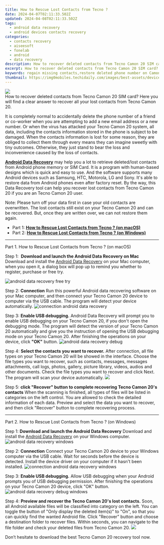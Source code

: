 ```yaml
---
title: How to Rescue Lost Contacts from Tecno ?
date: 2024-04-07T02:11:33.502Z
updated: 2024-04-08T02:11:33.502Z
tags: 
  - android data recovery
  - android devices contacts recovery
categories: 
  - contacts recovery
  - aiseesoft
  - fonelab
  - android
  - data recovery
description: How to recover deleted contacts from Tecno Camon 20 SIM card? Here you will find a clear answer to recover all your lost contacts from Tecno Camon 20.
excerpt: How to recover deleted contacts from Tecno Camon 20 SIM card? Here you will find a clear answer to recover all your lost contacts from Tecno Camon 20.
keywords: regain missing contacts,restore deleted phone number on Camon 20,Tecno Camon 20 contacts recovery,undelete contacts from Tecno,unerase contacts,save erased contacts from Tecno,how can i get contacts back on Tecno,how to restore your files from Camon 20,Tecno reset but recover contacts,Camon 20 reset but recover contacts,my contacts deleted from Camon 20 how to undo contacts,Tecno issues with contacts deleted
thumbnail: https://img0mobiles.techidaily.com/images/best-assets/devices/tecno/tecno-camon-20/3.jpg
---
```


<img src="https://img0mobiles.techidaily.com/images/best-assets/devices/tecno/tecno-camon-20/3.jpg" class="atpl-imgstyle"  />

<div class="atpl-content atpl-for-fonelab-android recover-contacts">

<div class="atpl-post-description-part-1">
How to recover deleted contacts from Tecno Camon 20 SIM card? Here you will find a clear answer to recover all your lost contacts from Tecno Camon 20.
</div>




<div class="atpl-post-description-part-2">
<div class="tpl-content-sub-paragraph-normal">
  <p>
    It is completely normal to accidentally delete the phone number of a friend or co-worker when you are attempting to add a new email address or a new number. Or when the virus has attacked your Tecno Camon 20 system, all data, including the contacts information stored in the phone is subject to be damaged. When the contacts information is lost for some reason, they are obliged to collect them through every means they can imagine sweetly with tiny outcomes. Otherwise, they just stand to bear the loss and inconvenience caused by the loss of contacts.
  </p>
</div>
</div>

<div class="atpl-post-description-part-3">
<div class="tpl-content-sub-paragraph-content">
  <p>
    <a href="https://tools.techidaily.com/aiseesoft-android-data-recovery/" ><strong>Android Data Recovery</strong></a> may help you a lot to retrieve deleted/lost contacts from Android phone memory or SIM Card. It is a program with human-based designs which is quick and easy to use. And the software supports many Android devices such as Samsung, HTC, Motorola, LG and Sony. It's able to restore data from Android phones even after factory reset. By the way, this Data Recovery tool can help you recover lost contacts from Tecno Camon 20 if you are an Tecno Camon 20 user.
  </p>
</div>
<div class="tpl-content-sub-paragraph-content">
  <p>
    Note: Please turn off your data first in case your old contacts are overwritten. The lost contacts still exist on your Tecno Camon 20 and can be recovered. But, once they are written over, we can not restore them again.
  </p>
</div>
</div>


<ul>
  <li>Part 1: <strong><a href="#p1"> How to Rescue Lost Contacts from Tecno ?  (on macOS)</a></strong></li>
  <li>Part 2: <strong><a href="#p2"> How to Rescue Lost Contacts from Tecno ?  (on Windows)</a></strong></li>
</ul>




<!-- Part 1 -->
<a id="p1" name="p1" ></a><hr>

<div>
  <span class="atpl-step-part-style">Part 1. How to Rescue Lost Contacts from Tecno ? (on macOS)</span>
</div>  

<span class="atpl-stepstyle-a"><span>Step 1: </span></span> <strong>Download and launch the Android Data Recovery on Mac</strong>
Download and install the <a href="https://tools.techidaily.com/aiseesoft-android-data-recovery/" >Android Data Recovery</a> on your Mac computer, when you open it, a dialog box will pop up to remind you whether to register, purchase or free try.

<img src="https://tools.techidaily.com/images/apps/aiseesoft/android-data-recovery/mac-free-try.png" class="atpl-imgstyle" alt="android data recovery free try" />

<span class="atpl-stepstyle-a"><span>Step 2: </span></span> <strong>Connection</strong>
Run this powerful Android data recovering software on your Mac computer, and then connect your Tecno Camon 20 device to computer via the USB cable. The program will detect your device automatically.
<img src="https://tools.techidaily.com/images/apps/aiseesoft/android-data-recovery/mac-connection-interface.jpg" class="atpl-imgstyle" alt="connection android data recovery" />

<span class="atpl-stepstyle-a"><span>Step 3: </span></span> <strong>Enable USB debugging.</strong>
Android Data Recovery will prompt you to enable USB debugging on your Tecno Camon 20, if you don't open the debugging mode. The program will detect the version of your Tecno Camon 20 automatically and give you the instruction of opening the USB debugging mode on your Tecno Camon 20. After finishing the operations on your device, click <strong>"OK"</strong> button.
<img src="https://tools.techidaily.com/images/apps/aiseesoft/android-data-recovery/mac-android-usb-debug.jpg"  class="atpl-imgstyle" alt="android data recovery debug" />

<span class="atpl-stepstyle-a"><span>Step 4: </span></span> <strong>Select the contacts you want to recover.</strong>
After connection, all file types on your Tecno Camon 20 will be showed in the interface. Choose the file types you want to recover, such as contacts, messages, messages attachments, call logs, photos, gallery, picture library, videos, audios and other documents. Check the file types you want to recover and click Next. The program will scan your device automatically.
<img src="https://tools.techidaily.com/images/apps/aiseesoft/android-data-recovery/mac-choose-type-contacts.jpg" class="atpl-imgstyle"  />

<span class="atpl-stepstyle-a"><span>Step 5: </span></span> <strong>click "Recover" button to  complete recovering Tecno Camon 20's contacts</strong>
When the scanning is finished, all types of files will be listed in categories on the left control. You are allowed to check the detailed information of each data. Preview and select the data you want to recover, and then click "Recover" button to complete recovering process.


<a id="p2" name="p2"></a><hr>

<!-- Part 2 -->
<div>
  <span class="atpl-step-part-style">Part 2. How to Rescue Lost Contacts from Tecno ? (on Windows)</span>
</div>

<span class="atpl-stepstyle-a"><span>Step 1: </span></span> <strong>Download and launch the Android Data Recovery</strong>
Download and install the <a href="https://tools.techidaily.com/aiseesoft-android-data-recovery/" >Android Data Recovery</a> on your Windows computer.
<img src="https://tools.techidaily.com/images/apps/aiseesoft/android-data-recovery/win-start-interface.png"  class="atpl-imgstyle" alt="android data recovery windows" />

<span class="atpl-stepstyle-a"><span>Step 2: </span></span> <strong>Connection</strong>
Connect your Tecno Camon 20 device to your Windows computer via the USB cable. Wait for seconds before the device is detected. Install the device driver on your computer if it hasn't been installed.
<img src="https://tools.techidaily.com/images/apps/aiseesoft/android-data-recovery/win-connection-interface.png" class="atpl-imgstyle" alt="connection android data recovery windows" />

<span class="atpl-stepstyle-a"><span>Step 3: </span></span> <strong>Enable USB debugging.</strong>
Allow USB debugging when your Android prompts you of USB debugging permission. After finishing the operations on your Tecno Camon 20 device, click "OK" button.
<img src="https://tools.techidaily.com/images/apps/aiseesoft/android-data-recovery/win-android-usb-debug.png" class="atpl-imgstyle" alt="android data recovery debug windows" />

<span class="atpl-stepstyle-a"><span>Step 4: </span></span> <strong>Preview and recover the Tecno Camon 20's lost contacts.</strong>
Soon, all Android available files will be classified into category on the left. You can toggle the button of "Only display the deleted item(s)" to "On", so that you can quickly find the wanted Android file. Click "Recover" button and choose a destination folder to recover files. Within seconds, you can navigate to the file folder and check your deleted files from Tecno Camon 20.
<img src="https://tools.techidaily.com/images/apps/aiseesoft/android-data-recovery/win-recover-contacts.jpg" class="atpl-imgstyle"  />

<div class="atpl-post-description-part-4">
<div class="tpl-content-sub-paragraph-normal">
    <p>
        Don’t hesitate to download the best Tecno Camon 20 recovery tool now.
    </p>
</div>
</div>

<ins class="adsbygoogle"
     style="display:block"
     data-ad-client="ca-pub-7571918770474297"
     data-ad-slot="8358498916"
     data-ad-format="auto"
     data-full-width-responsive="true"></ins>



</div>
<ins class="adsbygoogle"
    style="display:block"
    data-ad-format="autorelaxed"
    data-ad-client="ca-pub-7571918770474297"
    data-ad-slot="1223367746"></ins>

